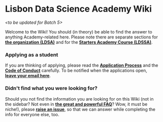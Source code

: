 # Lisbon Data Science Academy Wiki

_<to be updated for Batch 5>_

Welcome to the Wiki! You should (in theory) be able to find the answer to anything Academy-related here. Please note there are separate sections for [**the organization (LDSA)**](./pages/Lisbon-Data-Science-Academy-(Organization)) and for the [**Starters Academy Course (LDSSA)**](./pages/Starters-Academy-(Course)). 

### Applying as a student
If you are thinking of applying, please read the [**Application Process**](./pages/Application-process) and the [**Code of Conduct**](./pages/Code-of-Conduct#application-to-the-academy) carefully. To be notified when the applications open, [**leave your email here**](http://www.lisbondatascience.org/).

### Didn't find what you were looking for? 
Should you not find the information you are looking for on this Wiki (not in the sidebar? Not even in [**the great and powerful FAQ**](./pages/FAQ)? Wow, it must be niche!), please [**raise an issue**](https://github.com/LDSSA/wiki/issues), so that we can answer while completing the info for everyone else, too.


